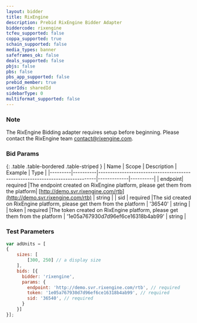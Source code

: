 ```yaml
---
layout: bidder
title: RixEngine
description: Prebid RixEngine Bidder Adapter
biddercode: rixengine
tcfeu_supported: false
coppa_supported: true
schain_supported: false
media_types: banner
safeframes_ok: false
deals_supported: false
pbjs: false
pbs: false
pbs_app_supported: false
prebid_member: true
userIds: sharedId
sidebarType: 0
multiformat_supported: false
---
```


### Note

The RixEngine Bidding adapter requires setup before beginning. Please contact the RixEngine team <contact@rixengine.com>.

### Bid Params

{: .table .table-bordered .table-striped }
| Name    | Scope    | Description                                                                 | Example     | Type     |
|---------|----------|-----------------------------------------------------------------------------|-------------|----------|
| endpoint| required |The endpoint created on RixEngine platform, please get them from the platform| [http://demo.svr.rixengine.com/rtb](http://demo.svr.rixengine.com/rtb) | string   |
| sid     | required |The sid created on RixEngine platform, please get them from the platform     | '36540'                                     | string   |
| token   | required |The token created on RixEngine platform, please get them from the platform   | '1e05a767930d7d96ef6ce16318b4ab99'          | string   |

### Test Parameters

```javascript
var adUnits = [
{
    sizes: [
        [300, 250] // a display size
    ],     
    bids: [{
      bidder: 'rixengine',
      params: {
        endpoint: 'http://demo.svr.rixengine.com/rtb', // required
        token: '1e05a767930d7d96ef6ce16318b4ab99', // required
        sid: '36540', // required
      }
    }]
}];
```
